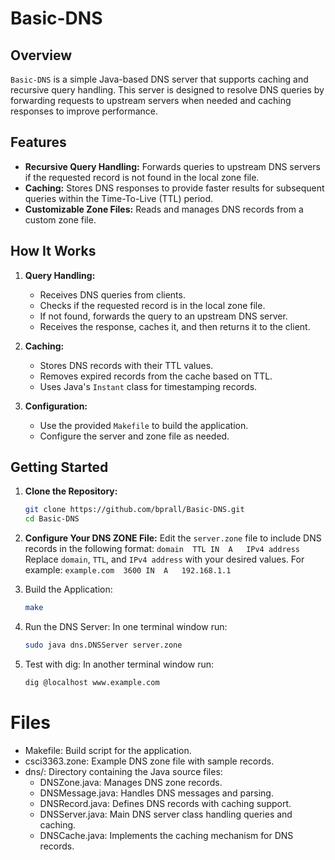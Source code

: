 # Basic-DNS

## Overview

`Basic-DNS` is a simple Java-based DNS server that supports caching and recursive query handling. This server is designed to resolve DNS queries by forwarding requests to upstream servers when needed and caching responses to improve performance.

## Features

- **Recursive Query Handling:** Forwards queries to upstream DNS servers if the requested record is not found in the local zone file.
- **Caching:** Stores DNS responses to provide faster results for subsequent queries within the Time-To-Live (TTL) period.
- **Customizable Zone Files:** Reads and manages DNS records from a custom zone file.

## How It Works

1. **Query Handling:**
   - Receives DNS queries from clients.
   - Checks if the requested record is in the local zone file.
   - If not found, forwards the query to an upstream DNS server.
   - Receives the response, caches it, and then returns it to the client.

2. **Caching:**
   - Stores DNS records with their TTL values.
   - Removes expired records from the cache based on TTL.
   - Uses Java's `Instant` class for timestamping records.

3. **Configuration:**
   - Use the provided `Makefile` to build the application.
   - Configure the server and zone file as needed.

## Getting Started

1. **Clone the Repository:**

   ```sh
   git clone https://github.com/bprall/Basic-DNS.git
   cd Basic-DNS
    ```
2. **Configure Your DNS ZONE File:**
    Edit the `server.zone` file to include DNS records in the following format:
        ```domain  TTL IN  A   IPv4 address```
    Replace `domain`, `TTL`, and `IPv4 address` with your desired values. For example:
        ```example.com  3600 IN  A   192.168.1.1```

3. Build the Application:
    ```sh
    make
    ```
4. Run the DNS Server:
    In one terminal window run:
    ```sh
    sudo java dns.DNSServer server.zone
    ```

5. Test with dig:
    In another terminal window run:
    ```sh
    dig @localhost www.example.com
    ```

# Files
- Makefile: Build script for the application.
- csci3363.zone: Example DNS zone file with sample records.
- dns/: Directory containing the Java source files:
    - DNSZone.java: Manages DNS zone records.
    - DNSMessage.java: Handles DNS messages and parsing.
    - DNSRecord.java: Defines DNS records with caching support.
    - DNSServer.java: Main DNS server class handling queries and caching.
    - DNSCache.java: Implements the caching mechanism for DNS records.
